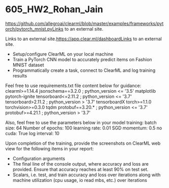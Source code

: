 # 605_HW2_Rohan_Jain

https://github.com/allegroai/clearml/blob/master/examples/frameworks/pytorch/pytorch_mnist.pyLinks to an external site.

Links to an external site.https://app.clear.ml/dashboardLinks to an external site.

- Setup/configure ClearML on your local machine
- Train a PyTorch CNN model to accurately predict items on Fashion MNIST dataset
- Programmatically create a task, connect to ClearML and log training results

Feel free to use requirements.txt file content below for guidance:
clearml>=1.14.4
jsonschema==3.2.0 ; python_version <= '3.5'
matplotlib
pytorch-ignite
tensorboard<=2.11.2 ; python_version <= '3.7'
tensorboard>2.11.2 ; python_version > '3.7'
tensorboardX
torch>=1.1.0
torchvision>=0.3.0
tqdm
protobuf==3.20.* ; python_version <= '3.7'
protobuf>=4.21.1 ; python_version > '3.7' 

Also, feel free to use the parameters below in your model training:
batch size: 64
Number of epochs: 100
learning rate: 0.01
SGD momentum: 0.5
no cuda: True
log interval: 10

Upon completion of the training, provide the screenshots on ClearML web view for the following items in your report:

- Configuration arguments
- The final line of the console output, where accuracy and loss are provided. Ensure that accuracy reaches at least 90% on test set. 
- Scalars, i.e. test, and train accuracy and loss over iterations along with machine utilization (cpu usage, io read mbs, etc.) over iterations
